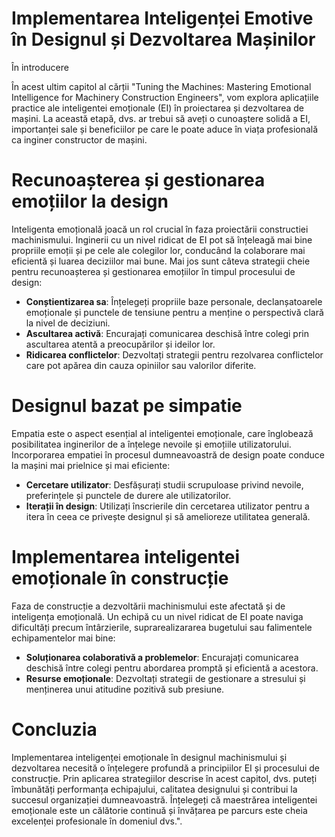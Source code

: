 # Implementarea Inteligenței Emotive în Designul și Dezvoltarea Mașinilor

În introducere

În acest ultim capitol al cărții "Tuning the Machines: Mastering Emotional Intelligence for Machinery Construction Engineers", vom explora aplicațiile practice ale inteligentei emoționale (EI) în proiectarea și dezvoltarea de mașini. La această etapă, dvs. ar trebui să aveți o cunoaștere solidă a EI, importanței sale și beneficiilor pe care le poate aduce în viața profesională ca inginer constructor de mașini.

# Recunoașterea și gestionarea emoțiilor la design

Inteligenta emoțională joacă un rol crucial în faza proiectării constructiei machinismului. Inginerii cu un nivel ridicat de EI pot să înțeleagă mai bine propriile emoții și pe cele ale colegilor lor, conducând la colaborare mai eficientă și luarea deciziilor mai bune. Mai jos sunt câteva strategii cheie pentru recunoașterea și gestionarea emoțiilor în timpul procesului de design:

* **Conștientizarea sa**: Înțelegeți propriile baze personale, declanșatoarele emoționale și punctele de tensiune pentru a menține o perspectivă clară la nivel de deciziuni.
* **Ascultarea activă**: Encurajați comunicarea deschisă între colegi prin ascultarea atentă a preocupărilor și ideilor lor.
* **Ridicarea conflictelor**: Dezvoltați strategii pentru rezolvarea conflictelor care pot apărea din cauza opiniilor sau valorilor diferite.

# Designul bazat pe simpatie

Empatia este o aspect esențial al inteligentei emoționale, care înglobează posibilitatea inginerilor de a înțelege nevoile și emoțiile utilizatorului. Incorporarea empatiei în procesul dumneavoastră de design poate conduce la mașini mai prielnice și mai eficiente:

* **Cercetare utilizator**: Desfășurați studii scrupuloase privind nevoile, preferințele și punctele de durere ale utilizatorilor.
* **Iterații în design**: Utilizați înscrierile din cercetarea utilizator pentru a itera în ceea ce privește designul și să amelioreze utilitatea generală.

# Implementarea inteligentei emoționale în construcție

Faza de construcție a dezvoltării machinismului este afectată și de inteligența emoțională. Un echipă cu un nivel ridicat de EI poate naviga dificultăți precum întârzierile, suprarealizararea bugetului sau falimentele echipamentelor mai bine:

* **Soluționarea colaborativă a problemelor**: Encurajați comunicarea deschisă între colegi pentru abordarea promptă și eficientă a acestora.
* **Resurse emoționale**: Dezvoltați strategii de gestionare a stresului și menținerea unui atitudine pozitivă sub presiune.

# Concluzia

Implementarea inteligenței emoționale în designul machinismului și dezvoltarea necesită o înțelegere profundă a principiilor EI și procesului de construcție. Prin aplicarea strategiilor descrise în acest capitol, dvs. puteți îmbunătăți performanța echipajului, calitatea designului și contribui la succesul organizației dumneavoastră. Înțelegeți că maestrărea inteligentei emoționale este un călătorie continuă și învățarea pe parcurs este cheia excelenței profesionale în domeniul dvs.".